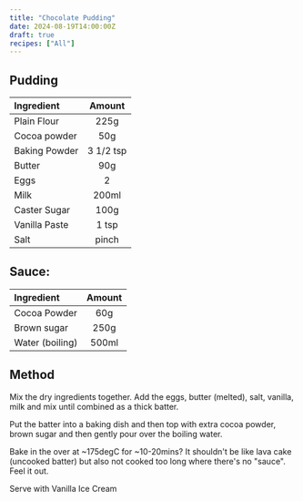 ```yaml
---
title: "Chocolate Pudding"
date: 2024-08-19T14:00:00Z
draft: true
recipes: ["All"]
---
```


## Pudding

| Ingredient | Amount |
| :---------- | :-------: |
| Plain Flour | 225g |
| Cocoa powder | 50g |
| Baking Powder | 3 1/2 tsp |
| Butter | 90g |
| Eggs | 2 |
| Milk | 200ml |
| Caster Sugar | 100g |
| Vanilla Paste | 1 tsp |
| Salt | pinch |

## Sauce:

| Ingredient | Amount |
| :---------- | :-------: |
| Cocoa Powder | 60g |
| Brown sugar | 250g |
| Water (boiling) | 500ml |


## Method

Mix the dry ingredients together. Add the eggs, butter (melted), salt, vanilla, milk and mix until combined as a thick batter.

Put the batter into a baking dish and then top with extra cocoa powder, brown sugar and then gently pour over the boiling water.

Bake in the over at ~175degC for ~10-20mins? It shouldn't be like lava cake (uncooked batter) but also not cooked too long where there's no "sauce". Feel it out.

Serve with Vanilla Ice Cream 